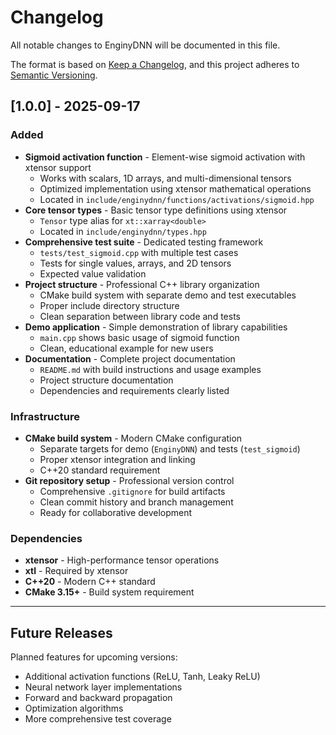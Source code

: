 # Changelog

All notable changes to EnginyDNN will be documented in this file.

The format is based on [Keep a Changelog](https://keepachangelog.com/en/1.0.0/),
and this project adheres to [Semantic Versioning](https://semver.org/spec/v2.0.0.html).

## [1.0.0] - 2025-09-17

### Added
- **Sigmoid activation function** - Element-wise sigmoid activation with xtensor support
  - Works with scalars, 1D arrays, and multi-dimensional tensors
  - Optimized implementation using xtensor mathematical operations
  - Located in `include/enginydnn/functions/activations/sigmoid.hpp`
- **Core tensor types** - Basic tensor type definitions using xtensor
  - `Tensor` type alias for `xt::xarray<double>`
  - Located in `include/enginydnn/types.hpp`
- **Comprehensive test suite** - Dedicated testing framework
  - `tests/test_sigmoid.cpp` with multiple test cases
  - Tests for single values, arrays, and 2D tensors
  - Expected value validation
- **Project structure** - Professional C++ library organization
  - CMake build system with separate demo and test executables
  - Proper include directory structure
  - Clean separation between library code and tests
- **Demo application** - Simple demonstration of library capabilities
  - `main.cpp` shows basic usage of sigmoid function
  - Clean, educational example for new users
- **Documentation** - Complete project documentation
  - `README.md` with build instructions and usage examples
  - Project structure documentation
  - Dependencies and requirements clearly listed

### Infrastructure
- **CMake build system** - Modern CMake configuration
  - Separate targets for demo (`EnginyDNN`) and tests (`test_sigmoid`)
  - Proper xtensor integration and linking
  - C++20 standard requirement
- **Git repository setup** - Professional version control
  - Comprehensive `.gitignore` for build artifacts
  - Clean commit history and branch management
  - Ready for collaborative development

### Dependencies
- **xtensor** - High-performance tensor operations
- **xtl** - Required by xtensor
- **C++20** - Modern C++ standard
- **CMake 3.15+** - Build system requirement

---

## Future Releases

Planned features for upcoming versions:
- Additional activation functions (ReLU, Tanh, Leaky ReLU)
- Neural network layer implementations
- Forward and backward propagation
- Optimization algorithms
- More comprehensive test coverage
